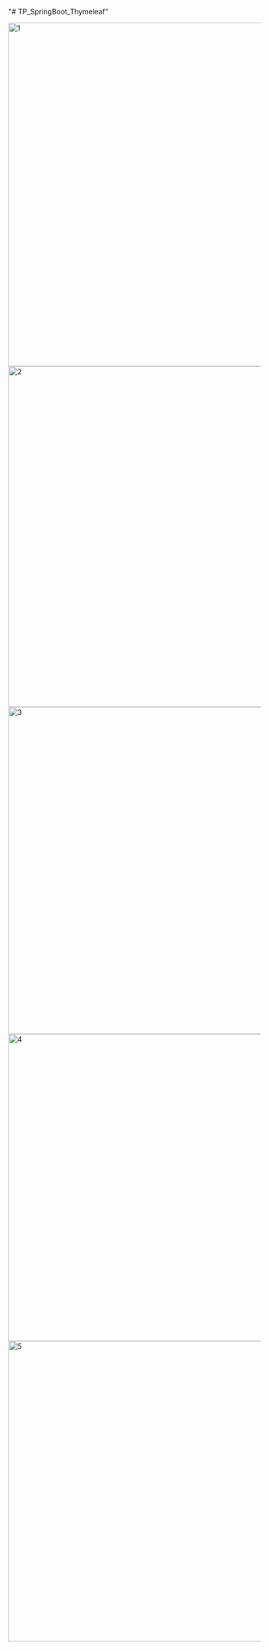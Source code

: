 "# TP_SpringBoot_Thymeleaf" 

<img width="1272" height="686" alt="1" src="https://github.com/user-attachments/assets/f9af01f4-27e5-4f2e-9660-b477a5566a56" />

<img width="1226" height="680" alt="2" src="https://github.com/user-attachments/assets/b2bfe874-09ea-4f98-bc89-def9204131ce" />

<img width="1283" height="653" alt="3" src="https://github.com/user-attachments/assets/94003f42-eb1d-454c-b238-ae15601cf002" />

<img width="1232" height="613" alt="4" src="https://github.com/user-attachments/assets/2773f5ec-0558-46c3-bd60-8985a8018580" />

<img width="1134" height="600" alt="5" src="https://github.com/user-attachments/assets/f4147e27-bd5d-4d68-99a2-afb7aee86025" />
